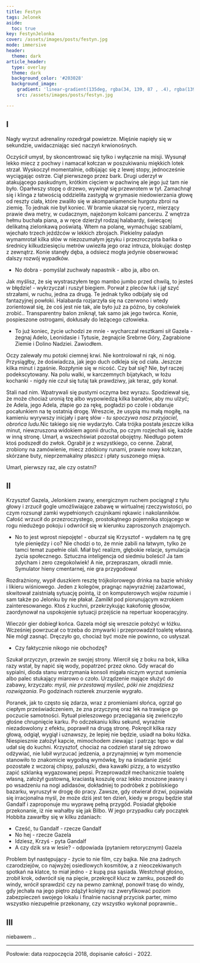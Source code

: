 ```yaml
---
title: Festyn
tags: Jelonek
aside:
  toc: true
key: FestynJelonka
cover: /assets/images/posts/festyn.jpg
mode: immersive
header:
  theme: dark
article_header:
  type: overlay
  theme: dark
  background_color: '#203028'
  background_image:
    gradient: 'linear-gradient(135deg, rgba(34, 139, 87 , .4), rgba(139, 34, 139, .4))'
    src: /assets/images/posts/festyn.jpg

---
```


## I

Nagły wyrzut adrenaliny rozedrgał powietrze. Mięśnie napięły się w sekundzie, uwidaczniając sieć naczyń krwionośnych.

<!--more-->

Oczyścił umysł, by skoncentrować się tylko i wyłącznie na misji. Wysunął lekko miecz z pochwy i namacał kołczan w poszukiwaniu miękkich lotek strzał. Wyskoczył momentalnie, odbijając się z lewej stopy, jednocześnie wyciągając ostrze. Ciął pierwszego przez bark. Drugi uderzył w atakującego paskudnym, krótkim cięciem w pachwinę ale jego już tam nie było. Oparłwszy stopę o drzewo, wywinął się przewrotem w tył. Zamachnął się i klinga z łatwością oddzieliła zastygłą w grymasie niedowierzania głowę od reszty ciała, które zwaliło się w akompaniamencie hurgotu zbroi na ziemię. To jednak nie był koniec. W bramie ukazał się rycerz, mierzący prawie dwa metry, w cudacznym, najeżonym kolcami pancerzu. Z wnętrza hełmu buchała piana, a w ręce dzierżył rodzaj halabardy, świecącej delikatną zielonkawą poświatą. Wtem na polanę, wymachując szablami, wjechało trzech jeźdźców w lekkich zbrojach.  Piekielny paladyn wymamrotał kilka słów w niezozumałym języku i przezroczysta bańka o średnicy kilkudziesięciu metrów uwieziła jego oraz intruza, blokując dostęp z zewnątrz. Konie stanęły dęba, a odsiecz mogła jedynie obserwować dalszy rozwój wypadków.

- No dobra - pomyślał zuchwały napastnik - albo ja, albo on.

Jak myślisz, że się wystraszyłem tego mambo jumbo przed chwilą, to jesteś w błędzie! - wykrzyczał i ruszył biegiem. Porwał z pleców łuk i jął szyć strzałami, w ruchu, jedna za drugą. Te jednak tylko odbijały się od fantazyjnej powłoki. Halabarda rozjarzyła się na czerwono i wtedy zorientował się, że coś jest nie tak, ale było już za późno, by cokolwiek zrobić.. Transparentny balon zniknął, tak samo jak jego twórca. Konie, pospieszone ostrogami, dokłusały do leżącego człowieka.

- To już koniec, życie uchodzi ze mnie - wycharczał resztkami sił Gazela - żegnaj Adelo, Leonidasie i Tytusie, żegnajcie Srebrne Góry, Zagrabione Ziemie i Dolino Nadziei. Zawiodłem.

Oczy zalewały mu potoki ciemnej krwi. Nie kontrolował ni rąk, ni nóg. Przysiągłby, że doświadcza, jak jego duch odkleja się od ciała. Jeszcze kilka minut i zgaśnie. Rozpłynie się w nicość. Czy bał się? Nie, był raczej podekscytowany. Na polu walki, w karczemnych bijatykach, w łożu kochanki - nigdy nie czuł się tutaj tak prawdziwy, jak teraz, gdy konał.

Stali nad nim. Wpatrywali się pustymi oczyma bez wyrazu. Spodziewał się, że może chociaż uronią łzę albo wypowiedzą kilka banałów, aby mu ulżyć; że Adela, jego Adela, złapie go za rękę, pogładzi po czole i obdaruje pocałunkiem na tę ostatnią drogę. Wreszcie, że usypią mu małą mogiłę, na kamieniu wyrywszy inicjały i parę słów - *tu spoczywa nasz przyjaciel, obrońca ludu*.Nic takiego się nie wydarzyło. Cała trójka postała jeszcze kilka minut, niewzruszona widokiem agonii drucha, po czym rozjechali się, każde w inną stronę. Umarł, a wszechświat pozostał obojętny. Niedługo potem ktoś podszedł do zwłok. Ograbił je z wszystkiego, co cenne. Zabrał, zrobiony na zamówienie, miecz zdobiony runami, prawie nowy kołczan, skórzane buty, nieprzemakalny płaszcz i płaty suszonego mięsa.

Umarł, pierwszy raz, ale czy ostatni?

## II

Krzysztof Gazela, Jelonkiem zwany, energicznym ruchem pociągnął z tyłu głowy i zrzucił gogle umożliwiające zabawę w wirtualnej rzeczywistości, po czym rozsunął zamki wypełnionych czujnikami rękawic i nakolanników. Całość wrzucił do przezroczystego, prostokątnego pojemnika stojącego w rogu niedużego pokoju i odwrócił się w kierunku zaproszonych znajomych.

- No to jest wprost niepojęte! - oburzał się Krzysztof - wydałem na tę grę tyle pieniędzy i co?  Nie chodzi o to, że mnie zabili na łatwym, tylko że tamci temat zupełnie olali. Miał być realizm, głębokie relacje, symulacja życia społecznego. Sztuczna inteligencja od siedmiu boleści! Ja tam zdycham i zero czegokolwiek! A nie, przepraszam, okradli mnie. Symulator hieny cmentarnej, nie gra przygodowa!

Rozdrażniony, wypił duszkiem resztę trójkolorowego drinka na bazie whisky i likieru wiśniowego. Jeden z kolegów, pragnąc najwyraźniej zażartować, skwitował zaistniałą sytuację pointą, iż on komputerowych wojów rozumie i sam także po Jelonku by nie płakał. Zamilkł pod piorunującym wzrokiem zainteresowanego. Ktoś z kuchni, przekrzykując kakofonię głosów, zaordynował na uspokojenie sytuacji przejście na repertuar kooperacyjny. 

Wieczór gier dobiegł końca. Gazela mógł się wreszcie położyć w łóżku. Wcześniej powrzucał co trzeba do zmywarki i przeprowadził toaletę własną. Nie mógł zasnąć. Dręczyło go, chociaż być może nie powinno, co usłyszał. 

- Czy faktycznie nikogo nie obchodzę? 

Szukał przyczyn, przewin ze swojej strony. Wiercił się z boku na bok, kilka razy wstał, by napić się wody, popatrzeć przez okno. Gdy wracał do sypialni, dioda stanu wstrzymania konsoli migała niczym wyrzut sumienia albo palec stukający miarowo o czoło. Urządzenie mające służyć do zabawy, krzyczało: *myśl, nie przestawaj myśleć, póki nie znajdziesz rozwiązania*. Po godzinach rozterek znurzenie wygrało.

Poranek, jak to często się zdarza, wraz z promieniami słońca, ogrzał go ciepłym przeświadczeniem, że zna przyczynę oraz lek na trawiące go poczucie samotności. Rytuał pieleszowego przeciągania się zwieńczyło głośne chrupnięcie karku. Po odczekaniu kilku sekund, wyraźnie niezadowolony z efektu, poprawił na drugą stronę. Pokręcił kilka razy głową, odgiął, wygiął i uznawszy, że lepiej nie będzie, usiadł na boku łóżka. Niespiesznie założył kapcie, mimochodem ziewając i patrząc tępo w dal udał się do kuchni. Krzysztof, chociaż na codzień starał się zdrowo odżywiać, nie lubił wyrzucać jedzenia, a przynajmniej w tym momencie stanowiło to znakomicie wygodną wymówkę, by na śniadanie zjeść pozostałe z wczoraj chipsy, paluszki, dwa kawałki pizzy, a to wszystko zapić szklanką wygazowanej pepsi. Przeprowadził mechanicznie toaletę własną, założył gustowną, kraciastą koszulę oraz lekko znoszone jeasny i po wsadzeniu na nogi adidasów, dokładniej to podróbek z pobliskiego bazarku, wyruszył w drogę do pracy. Zawsze, gdy otwierał drzwi, pojawiała się irracjonalna myśl, że może dziś jest ten dzień, kiedy w progu będzie stał Gandalf i zaproponuje mu wyprawę pełną przygód. Posiadał głębokie przekonanie, iż nie wahałby się jak Bilbo. W jego przypadku cały początek Hobbita zawarłby się w kilku zdaniach:

- Cześć, tu Gandalf - rzecze Gandalf  
- No hej - rzecze Gazela  
- Idziesz, Krzyś - pyta Gandalf  
- A czy dzik sra w lesie? - odpowiada (pytaniem retorycznym) Gazela  

Problem był następujący - życie to nie film, czy bajka. Nie zna żadnych czarodziejów, co najwyżej osiedlowych kosmitów, a z nieoczekiwanych spotkań na klatce, to miał jedno - z kupą psa sąsiada. Westchnął głośno, zrobił krok, odwrócił się na pięcie, przekręcił klucz w zamku, poszedł do windy, wrócił sprawdzić czy na pewno zamknął, ponowił trasę do windy, gdy jechała na jego piętro zdążył kolejny raz zweryfikować poziom zabezpieczeń swojego lokalu i finalnie nacisnął przycisk parter, mimo wszystko niezupełnie przekonany, czy wszystko wykonał poprawnie..

## III 

niebawem ..

---

Posłowie: data rozpoczęcia 2018, dopisanie całości - 2022.
